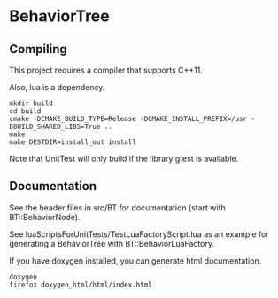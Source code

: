 
# BehaviorTree

## Compiling

This project requires a compiler that supports C++11.

Also, lua is a dependency.

```
mkdir build
cd build
cmake -DCMAKE_BUILD_TYPE=Release -DCMAKE_INSTALL_PREFIX=/usr -DBUILD_SHARED_LIBS=True ..
make
make DESTDIR=install_out install
```

Note that UnitTest will only build if the library gtest is available.

## Documentation

See the header files in src/BT for documentation (start with BT::BehaviorNode).

See luaScriptsForUnitTests/TestLuaFactoryScript.lua as an example for
generating a BehaviorTree with BT::BehaviorLuaFactory.

If you have doxygen installed, you can generate html documentation.

```
doxygen
firefox doxygen_html/html/index.html
```

